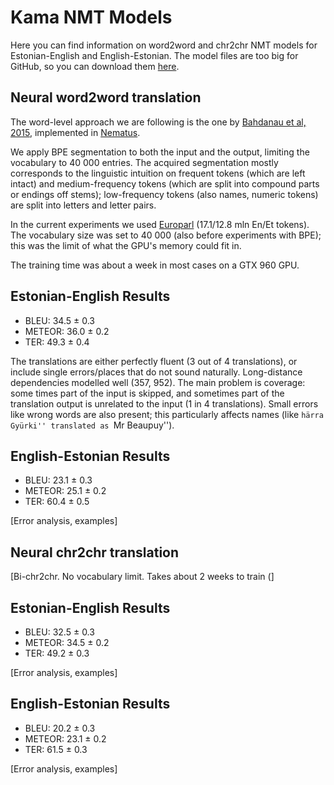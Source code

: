 # Kama NMT Models

Here you can find information on word2word and chr2chr NMT models for Estonian-English and English-Estonian. The model files are too big for GitHub, so you can download them [here](http://statmt.ut.ee/kama).

## Neural word2word translation

The word-level approach we are following is the one by [Bahdanau et al, 2015](https://arxiv.org/pdf/1409.0473v7.pdf), implemented in [Nematus](https://github.com/rsennrich/nematus).

We apply BPE segmentation to both the input and the output, limiting the vocabulary to 40 000 entries. The acquired segmentation mostly corresponds to the linguistic intuition on frequent tokens (which are left intact) and medium-frequency tokens (which are split into compound parts or endings off stems); low-frequency tokens (also names, numeric tokens) are split into letters and letter pairs.

In the current experiments we used [Europarl](http://statmt.org/europarl) (17.1/12.8 mln En/Et tokens). The vocabulary size was set to 40 000 (also before experiments with BPE); this was the limit of what the GPU's memory could fit in.

The training time was about a week in most cases on a GTX 960 GPU.

## Estonian-English Results

* BLEU: 34.5 ± 0.3
* METEOR: 36.0 ± 0.2
* TER: 49.3 ± 0.4

The translations are either perfectly fluent (3 out of 4 translations), or include single errors/places that do not sound naturally. Long-distance dependencies modelled well (357, 952). The main problem is coverage: some times part of the input is skipped, and sometimes part of the translation output is unrelated to the input (1 in 4 translations). Small errors like wrong words are also present; this particularly affects names (like ``härra Gyürki'' translated as ``Mr Beaupuy'').

## English-Estonian Results

* BLEU: 23.1 ± 0.3
* METEOR: 25.1 ± 0.2
* TER: 60.4 ± 0.5

[Error analysis, examples]

## Neural chr2chr translation

[Bi-chr2chr. No vocabulary limit. Takes about 2 weeks to train (]

## Estonian-English Results

* BLEU: 32.5 ± 0.3
* METEOR: 34.5 ± 0.2
* TER: 49.2 ± 0.3

[Error analysis, examples]

## English-Estonian Results

* BLEU: 20.2 ± 0.3
* METEOR: 23.1 ± 0.2
* TER: 61.5 ± 0.3

[Error analysis, examples]
